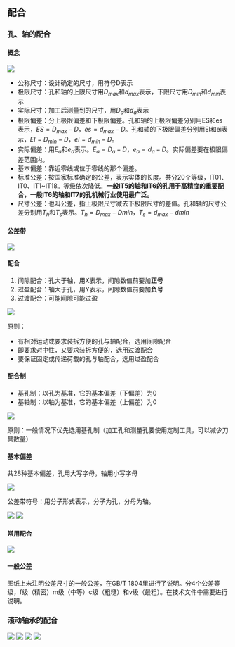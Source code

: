 ## 配合
### 孔、轴的配合
#### 概念
![](https://ddns.smpi.top:10000/md_attachments/Pasted%20image%2020220324132015.png)
- 公称尺寸：设计确定的尺寸，用符号D表示
- 极限尺寸：孔和轴的上限尺寸用$D_{max}$和$d_{max}$表示，下限尺寸用$D_{min}$和$d_{min}$表示
- 实际尺寸：加工后测量到的尺寸，用$D_{a}$和$d_{a}$表示
- 极限偏差：分上极限偏差和下极限偏差。孔和轴的上极限偏差分别用ES和es表示，$ES=D_{max}-D$，$es=d_{max}-D$。孔和轴的下极限偏差分别用EI和ei表示，$EI=D_{min}-D$，$ei=d_{min}-D$。
- 实际偏差：用$E_{a}$和$e_{a}$表示。$E_a=D_{a}-D$，$e_a=d_{a}-D$。实际偏差要在极限偏差范围内。
- 基本偏差：靠近零线或位于零线的那个偏差。
- 标准公差：按国家标准确定的公差，表示实体的长度。共分20个等级，IT01、IT0、IT1~IT18。等级依次降低。**一般IT5的轴和IT6的孔用于高精度的重要配合，一般IT6的轴和IT7的孔机械行业使用最广泛。**
- 尺寸公差：也叫公差，指上极限尺寸减去下极限尺寸的差值。孔和轴的尺寸公差分别用$T_h$和$T_s$表示。$T_h=D_{max}-D{min}$，$T_s=d_{max}-d{min}$

#### 公差带
![](https://ddns.smpi.top:10000/md_attachments/Pasted%20image%2020220324133621.png)

#### 配合
1. 间隙配合：孔大于轴，用X表示，间隙数值前要加**正号**
2. 过盈配合：轴大于孔，用Y表示，间隙数值前要加**负号**
3. 过渡配合：可能间隙可能过盈

![](https://ddns.smpi.top:10000/md_attachments/Pasted%20image%2020220324141553.png)

原则：
- 有相对运动或要求装拆方便的孔与轴配合，选用间隙配合
- 即要求对中性，又要求装拆方便的，选用过渡配合
- 要保证固定或传递荷载的孔与轴配合，选用过盈配合

#### 配合制
- 基孔制：以孔为基准，它的基本偏差（下偏差）为0
- 基轴制：以轴为基准，它的基本偏差（上偏差）为0

![](https://ddns.smpi.top:10000/md_attachments/Pasted%20image%2020220324153054.png)

原则：一般情况下优先选用基孔制（加工孔和测量孔要使用定制工具，可以减少刀具数量）

#### 基本偏差
共28种基本偏差，孔用大写字母，轴用小写字母

![](https://ddns.smpi.top:10000/md_attachments/Pasted%20image%2020220324154358.png)

公差带符号：用分子形式表示，分子为孔，分母为轴。

![](https://ddns.smpi.top:10000/md_attachments/Pasted%20image%2020220324155921.png)
![](https://ddns.smpi.top:10000/md_attachments/Pasted%20image%2020220324163238.png)

#### 常用配合
![](https://ddns.smpi.top:10000/md_attachments/Pasted%20image%2020220324163507.png)

#### 一般公差
图纸上未注明公差尺寸的一般公差，在GB/T 1804里进行了说明。分4个公差等级，f级（精密）m级（中等）c级（粗糙）和v级（最粗）。在技术文件中需要进行说明。

### 滚动轴承的配合
![](https://ddns.smpi.top:10000/md_attachments/Pasted%20image%2020220325112118.png)
![](https://ddns.smpi.top:10000/md_attachments/Pasted%20image%2020220325135626.png)
![](https://ddns.smpi.top:10000/md_attachments/Pasted%20image%2020220325135646.png)
![](https://ddns.smpi.top:10000/md_attachments/Pasted%20image%2020220325112131.png)
